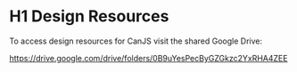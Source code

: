 # H1 Design Resources

To access design resources for CanJS visit the shared Google Drive:

https://drive.google.com/drive/folders/0B9uYesPecByGZGkzc2YxRHA4ZEE


